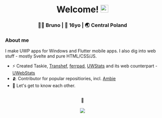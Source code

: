 <div align="center">
  <h1> Welcome! <img src="https://media.giphy.com/media/hvRJCLFzcasrR4ia7z/giphy.gif" width="25px"></h1>
</div>

<div align="center">
<h3> 🧑‍🍳 Bruno | 👤 16yo  | 🌏 Central Poland </h3> 
</div>

### About me 

I make UWP apps for Windows and Flutter mobile apps. I also dig into web stuff - mostly Svelte and pure HTML/CSS/JS.

- ⚡  Created Taskie, [Transhef](https://github.com/shef3r/Transhef), [ferrpad](https://github.com/shef3r/ferrpad), [UWStats](https://github.com/shef3r/UWStats) and its web counterpart - [UWebStats](https://github.com/shef3r/UWebStats)
- 🫂  Contributor for popular repositiories, incl. [Ambie](https://github.com/jenius-apps/ambie)
- 💭  Let's get to know each other.
<br>
<div align=center>🫶
<br>
<br>
<img src="https://github-profile-trophy.vercel.app/?username=shef3r">

</div>
